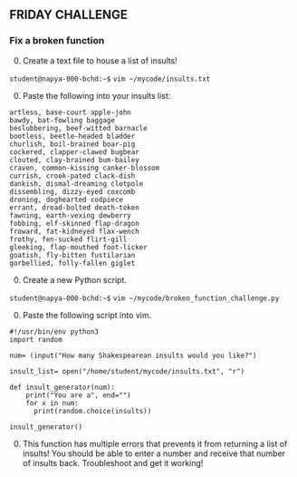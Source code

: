 ## FRIDAY CHALLENGE
### Fix a broken function

0. Create a text file to house a list of insults!

`student@napya-000-bchd:~$` `vim ~/mycode/insults.txt`

0. Paste the following into your insults list:

```
artless, base-court apple-john
bawdy, bat-fowling baggage
beslubbering, beef-witted barnacle
bootless, beetle-headed bladder
churlish, boil-brained boar-pig
cockered, clapper-clawed bugbear
clouted, clay-brained bum-bailey
craven, common-kissing canker-blossom
currish, crook-pated clack-dish
dankish, dismal-dreaming clotpole
dissembling, dizzy-eyed coxcomb
droning, doghearted codpiece
errant, dread-bolted death-token
fawning, earth-vexing dewberry
fobbing, elf-skinned flap-dragon
froward, fat-kidneyed flax-wench
frothy, fen-sucked flirt-gill
gleeking, flap-mouthed foot-licker
goatish, fly-bitten fustilarian
gorbellied, folly-fallen giglet
```
0. Create a new Python script.

`student@napya-000-bchd:~$` `vim ~/mycode/broken_function_challenge.py`

0. Paste the following script into vim.

```
#!/usr/bin/env python3
import random

num= (input("How many Shakespearean insults would you like?")

insult_list= open("/home/student/mycode/insults.txt", "r")

def insult_generator(num):
    print("You are a", end="")
    for x in num:
      print(random.choice(insults))

insult_generator()
```

0. This function has multiple errors that prevents it from returning a list of insults! You should be able to enter a number and receive that number of insults back. Troubleshoot and get it working!
